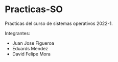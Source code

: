 # Practicas-SO


Practicas del curso de sistemas operativos 2022-1.

Integrantes:
- Juan Jose Figueroa
- Eduards Mendez
- David Felipe Mora

